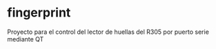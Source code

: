 # fingerprint
Proyecto para el control del lector de huellas del R305 por puerto serie mediante QT 
